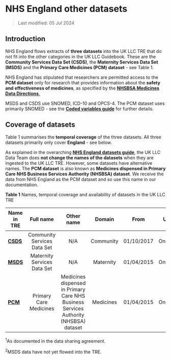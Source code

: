 # NHS England other datasets
>Last modified: 05 Jul 2024
## Introduction
NHS England flows extracts of **three datasets** into the UK LLC TRE that do not fit into the other categories in the UK LLC Guidebook. These are the **Community Services Data Set (CSDS)**, the **Maternity Services Data Set (MSDS)** and the **Primary Care Medicines (PCM) dataset** - see Table 1. 

NHS England has stipulated that researchers are permitted access to the **PCM dataset** only for research that provides information about the **safety and effectiveness of medicines**, as specified by the [**NHSBSA Medicines Data Directions**.](https://digital.nhs.uk/about-nhs-digital/corporate-information-and-documents/directions-and-data-provision-notices/secretary-of-state-directions/nhs-business-services-authority-nhsbsa-medicines-data-directions-2019)

MSDS and CSDS use SNOMED, ICD-10 and OPCS-4. The PCM dataset uses primarily SNOMED - see the [**Coded variables guide**](../Coding/coding_intro.md) for further details.

## Coverage of datasets
Table 1 summarises the **temporal coverage** of the three datasets. All three datasets primarily only cover **England** - see below.  

As explained in the overarching [**NHS England datasets guide**](../NHSE_intro.md), the UK LLC Data Team does **not change the names of the datasets** when they are ingested to the UK LLC TRE. However, some datasets have alternative names. The **PCM dataset** is also known as **Medicines dispensed in Primary Care NHS Business Services Authority (NHSBSA) dataset**. We receive the data from NHS England as the PCM dataset and so use this name in our documentation.

**Table 1** Names, temporal coverage and availability of datasets in the UK LLC TRE

| **Name in TRE**|**Full name**|**Other name**|**Domain**|**From**|**Until**|**Data available in TRE<sup>1</sup>**|
|---|:---:|:---:|:---:|:---:|:---:|:---:|
|[**CSDS**](../Other%20datasets/CSDS/CSDS.ipynb)|Community Services Data Set|N/A|Community|01/10/2017|Ongoing|01/04/2015 onwards|
|[**MSDS**](../Other%20datasets/MSDS/MSDS.md)|Maternity Services Data Set|N/A|Maternity|01/04/2015|Ongoing|TBC<sup>2</sup>|
|[**PCM**](../Other%20datasets/PCM/PCM.ipynb)|Primary Care Medicines|Medicines dispensed in Primary Care NHS Business Services Authority (NHSBSA) dataset|Medicines|01/04/2015|Ongoing|01/04/2015 onwards|

<sup>1</sup>As documented in the data sharing agreement. 

<sup>2</sup>MSDS data have not yet flowed into the TRE.  




